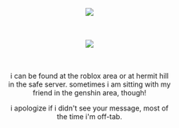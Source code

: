 <p align="center">
  <img src="https://github.com/user-attachments/assets/8d78290b-fefb-423c-94b3-7621878a431b"/>
</p>


　

<p align="center">
 <img src="https://komarev.com/ghpvc/?username=sentrles&color=80040c&style=plastic&label=　⟡　&abbreviated=true"/>
</p>
 
　

<p align="center">
  i can be found at the roblox area or at hermit hill<br/>
  in the safe server. sometimes i am sitting with my<br/>
  friend in the genshin area, though! 
 </p>

<p align="center">
i apologize if i didn't see your message, most of<br/>
the time i'm off-tab. 
</p>
